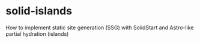 # solid-islands
How to implement static site generation (SSG) with SolidStart and Astro-like partial hydration (islands)
